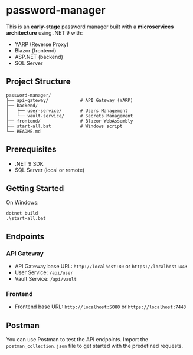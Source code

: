 # password-manager

This is an **early-stage** password manager built with a **microservices architecture** using .NET 9 with:
- YARP (Reverse Proxy)
- Blazor (frontend)
- ASP.NET (backend)
- SQL Server

## Project Structure

```plaintext
password-manager/
├── api-gateway/            # API Gateway (YARP)
├── backend/
│   ├── user-service/       # Users Management
│   └── vault-service/      # Secrets Management
├── frontend/               # Blazor WebAssembly
├── start-all.bat           # Windows script
└── README.md
```

## Prerequisites

- .NET 9 SDK
- SQL Server (local or remote)

## Getting Started

On Windows:

```
dotnet build
.\start-all.bat
```

## Endpoints

### API Gateway

- API Gateway base URL: `http://localhost:80` or `https://localhost:443`
- User Service: `/api/user`
- Vault Service: `/api/vault`

### Frontend

- Frontend base URL: `http://localhost:5080` or `https://localhost:7443`

## Postman

You can use Postman to test the API endpoints. Import the `postman_collection.json` file to get started with the predefined requests.